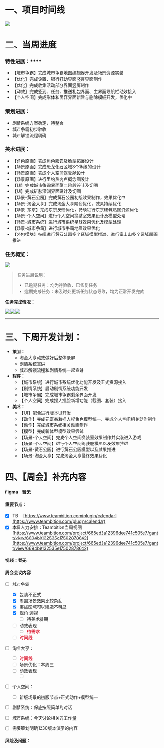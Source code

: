 # 一、项目时间线
![](https://cdn.nlark.com/yuque/0/2024/png/12926950/1728733474128-8e6e56b9-eff3-4b7a-adc8-ff37c76b769c.png)

# 二、当周进度
### 特性进展：****
+ 【城市争霸】完成城市争霸地图编辑器开发及场景资源实装
+ 【优化】完成设置、银行打劫界面竖屏界面制作
+ 【优化】完成收集活动部分界面竖屏制作
+ 【动效】完成签到、任务、推送礼包界面、主界面导航栏动效接入
+ 【个人空间】完成形体和面容界面新建与删除模板开发，优化中

### 策划进展：
+ 剧情系统方案确定，待整合
+ 城市争霸初步验收
+ 城市解锁流程明确  

### 美术进展：
+ 【角色原画】完成角色服饰及脸型拓展设计
+ 【场景原画】完成恐龙化石区域3个等级的设计
+ 【场景原画】完成个人空间驾驶舱设计
+ 【场景原画】进行里约热内卢概念图设计
+ 【UI】完成城市争霸界面第二阶段设计及切图
+ 【UI】完成矿脉深渊界面设计及切图
+ 【场景-黄石公园】完成黄石公园初版效果制作，效果优化中
+ 【场景-淘金大亨】完成淘金大亨阶段优化，效果持续优化
+ 【场景-东京】完成东京反馈优化，持续进行东京建筑贴图资源优化
+ 【场景-个人空间】进行个人空间换装室效果设计及模型处理
+ 【场景-城市系统】进行城市系统星球效果优化及模型处理
+ 【场景-城市争霸】进行城市争霸地图效果优化
+ 【外包模块】持续进行黄石公园多个区域模型推进、进行富士山多个区域原画推进

### 任务概览：
![](https://cdn.nlark.com/yuque/0/2024/png/12926950/1734169126255-3b130c18-7356-4971-b65f-184b36372096.png)

> 任务进展说明：
>
> + 已逾期任务：均为待验收、已修复任务
> + 逾期完成任务：未及时处更新任务状态导致，均为正常开发完成
>

**任务完成情况：**

![](https://cdn.nlark.com/yuque/0/2024/png/12926950/1734169131546-440c25ba-8e49-43b4-af55-7c5abd567bf8.png)![](https://cdn.nlark.com/yuque/0/2024/png/12926950/1734169131711-17f731a4-e127-49ad-9753-2d985d052f70.png)![](https://cdn.nlark.com/yuque/0/2024/png/12926950/1734169131860-291242c5-6b79-4522-8b74-c99aa3802bd6.png)



---

# 三、下周开发计划：
+ **策划：**
    - 淘金大亨动效做好后整体录屏
    - 剧情系统宣讲
    - 城市解锁流程和剧情系统一起宣讲  
+ **程序：**
    - 【城市系统】进行城市系统优化功能开发及正式资源接入
    - 【剧情系统】启动剧情系统功能开发
    - 【城市争霸】完成城市争霸剩余界面开发
    - 【个人空间】完成捏人捏脸新增功能（截图、套装）接入
+ **美术：**
    - 【UI】配合进行版本UI开发
    - 【动作】完成元富翁和捏人捏角色模型统一、完成个人空间相关动作制作
    - 【动作】完成城市系统相关动画制作
    - 【模型】完成新体型模型效果尝试
    - 【场景-个人空间】完成个人空间换装室效果制作并实装进入游戏
    - 【场景-个人空间】进行个人空间驾驶舱模型以及效果推进
    - 【场景-黄石公园】进行黄石公园模型以及效果推进
    - 【场景-淘金大亨】完成淘金大亨最终效果优化

# 四、【周会】补充内容
#### Figma：暂无
#### 重要节点：
- [x] TB： [https://www.teambition.com/plugin/calendar](https://www.teambition.com/plugin/calendar)
- [x] 本周人力安排：Teambition当周视图 [https://www.teambition.com/project/665ed2a12396dee741c505e7/gantt/view/6694b9132535e17502878642](https://www.teambition.com/project/665ed2a12396dee741c505e7/gantt/view/6694b9132535e17502878642)

#### 视频：暂无
#### 周会会议内容
- [ ] 城市争霸
    - [x] 包装不正式
    - [x] 周围场景效果比较杂乱
    - [x] 哪些区域可以建造不明显
    - [x] 视角 透视 
        - [ ] 待美术排期
    - [ ] 动效表现
        - [ ] **<font style="color:#DF2A3F;">待需求</font>**
    - [ ] **<font style="color:#DF2A3F;">时间线</font>**
- [ ] 淘金大亨：
    - [ ] **<font style="color:#DF2A3F;">时间线</font>**
    - [ ] 场景优化：本周三
    - [ ] 动效表现
        - [ ] **<font style="color:#DF2A3F;"></font>**
- [ ] 个人空间：
    - [ ] 新版场景的初版节点+正式动作+模型统一
- [ ] 剧情系统：保底按照简单的对话
- [ ] 城市系统：今天讨论相关的工作量
- [ ] 需要策划明确1230版本演示的内容



#### 风险及问题：
